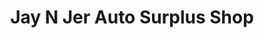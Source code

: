 ---
title: "Jay N Jer Auto Surplus Shop"
url: /pasig/jay-n-jer-auto-surplus-shop/
shop: Autowerkstatt
---